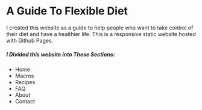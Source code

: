 <h1>A Guide To Flexible Diet</h1>

<p>I created this website as a guide to help people who want to take control of their diet and have a healthier life. This is a responsive static website hosted with Github Pages.</p>

<h5>I Divided this website into These Sections:</h5>
<ul>
  <li>Home</li>
  <li>Macros</li>
  <li>Recipes</li>
  <li>FAQ</li>
  <li>About</li>
  <li>Contact</li>
<ul>
